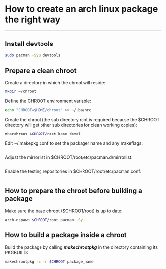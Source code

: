# How to create an arch linux package the right way

---

## Install devtools

```bash
sudo pacman -Syu devtools
```

## Prepare a clean chroot

Create a directory in which the chroot will reside:

```bash
mkdir ~/chroot
```

Define the CHROOT environment variable:

```bash
echo "CHROOT=$HOME/chroot" >> ~/.bashrc
```

Create the chroot (the sub directory root is required because the $CHROOT directory will get other sub directories for clean working copies):

```bash
mkarchroot $CHROOT/root base-devel
```

Edit ~/.makepkg.conf to set the packager name and any makeflags:

```bash

```

Adjust the mirrorlist in $CHROOT/root/etc/pacman.d/mirrorlist:

```bash

```

Enable the testing repositories in $CHROOT/root/etc/pacman.conf:

```bash

```

## How to prepare the chroot before building a package

Make sure the base chroot ($CHROOT/root) is up to date: 

```bash
arch-nspawn $CHROOT/root pacman -Syu
```

## How to build a package inside a chroot

Build the package by calling __*makechrootpkg*__ in the directory containing its PKGBUILD:

```bash
makechrootpkg -c -r $CHROOT package_name
```
